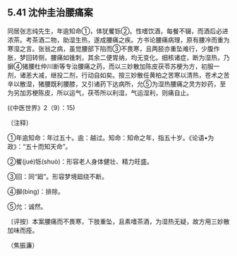 ## 5.41 沈仲圭治腰痛案

同居张志纯先生，年逾知命①，体犹矍铄②。性嗜饮酒，每餐不辍，而酒后必进浓茶。考茶酒二物，助湿生热，遂成腰痛之疾。方书论腰痛病理，原有腰冷而重为寒湿之言。张翁之病，虽觉腰部下陷而③不畏寒，且两胫亦重坠难行，少腹作胀，梦回转侧，腰痛如锥刺，其余二便胃纳，均无变化。细核诸症，断为湿热，乃摒④猪腰杜仲川断等专治腰痛之药，而以三妙散加陈皮茯苓苏梗为方，初服一剂，诸恙大减，继投二剂，行动自如矣。按三妙散任黄柏之苦寒以清热，苍术之苦辛以散湿，猪腰既利腰膝，又引诸药下达病所，允⑤为湿热腰痛之灵方妙药，至为另加苏梗陈皮，所以运气，茯苓所以利湿，气运湿利，则痛自止。

(《中医世界》2（9）：15)

〔注释〕

①年逾知命：年过五十。逾：越过。知命：知命之年，指五十岁。《论语•为政》：“五十而知天命”。

②矍(jué)铄(shuò)：形容老人身体健壮、精力旺盛。

③回：同“廻”。形容梦境廻绕不断。

④摒(bìng)：排除。

⑤允：诚然。

〔评按〕本案腰痛而不畏寒，下肢重坠，且素嗜茶酒，为湿热无疑，故方用三妙散加味而痊。

（焦振濂）